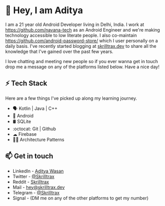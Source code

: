 # :wave: Hey, I am Aditya

I am a 21 year old Android Developer living in Delhi, India. I work at https://github.com/navana-tech as an Android Engineer and we're making technology accessible to low literate people. I also co-maintain https://github.com/android-password-store/ which I user personally on a daily basis. I've recently started blogging at [skrilltrax.dev](https://skrilltrax.dev) to share all the knowledge that I've gained over the past few years. 

I love chatting and meeting new people so if you ever wanna get in touch drop me a message on any of the platforms listed below. Have a nice day!

## ⚡ Tech Stack

Here are a few things I've picked up along my learning journey.

* 🗣 Kotlin | Java | C++ 
* :iphone: Android
* 🛢️ SQLite 
* :octocat: Git | Github
* ☁ Firebase
* :construction_worker_woman:	Architecture Patterns

## 📫 Get in touch
- LinkedIn - [Aditya Wasan](https://in.linkedin.com/in/skrilltrax)
- Twitter - [@Skrilltrax](https://twitter.com/skrilltrax)
- Reddit - [Skrilltrax](https://reddit.com/user/skrilltrax)
- Mail - [hey@skrilltrax.dev](mailto:hey@skrilltrax.dev)
- Telegram - [@Skrilltrax](https://t.me/skrilltrax)
- Signal - (DM me on any of the other platforms to get my number)

<!--
**Skrilltrax/Skrilltrax** is a ✨ _special_ ✨ repository because its `README.md` (this file) appears on your GitHub profile.

Here are some ideas to get you started:

- 🔭 I’m currently working on ...
- 🌱 I’m currently learning ...
- 👯 I’m looking to collaborate on ...
- 🤔 I’m looking for help with ...
- 💬 Ask me about ...
- 📫 How to reach me: ...
- 😄 Pronouns: ...
- ⚡ Fun fact: ...
-->
